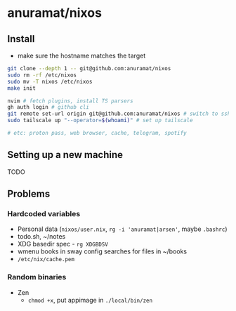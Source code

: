 # anuramat/nixos

## Install

- make sure the hostname matches the target

```bash
git clone --depth 1 -- git@github.com:anuramat/nixos
sudo rm -rf /etc/nixos
sudo mv -T nixos /etc/nixos
make init

nvim # fetch plugins, install TS parsers
gh auth login # github cli
git remote set-url origin git@github.com:anuramat/nixos # switch to ssh
sudo tailscale up "--operator=$(whoami)" # set up tailscale

# etc: proton pass, web browser, cache, telegram, spotify
```

## Setting up a new machine

TODO

## Problems

### Hardcoded variables

- Personal data (`nixos/user.nix`, `rg -i 'anuramat|arsen'`, maybe `.bashrc`)
- todo.sh, ~/notes
- XDG basedir spec - `rg XDGBDSV`
- wmenu books in sway config searches for files in ~/books
- `/etc/nix/cache.pem`

### Random binaries

- Zen
  - `chmod +x`, put appimage in `./local/bin/zen`


